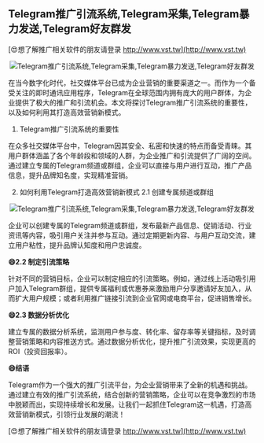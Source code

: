## **Telegram推广引流系统,Telegram采集,Telegram暴力发送,Telegram好友群发**

[😍想了解推广相关软件的朋友请登录 http://www.vst.tw](http://www.vst.tw)

 <center><img src="https://vst.tw/MP4/tuiguang/png/8.png" alt="Telegram推广引流系统,Telegram采集,Telegram暴力发送,Telegram好友群发"></center>

在当今数字化时代，社交媒体平台已成为企业营销的重要渠道之一。而作为一个备受关注的即时通讯应用程序，Telegram在全球范围内拥有庞大的用户群体，为企业提供了极大的推广和引流机会。本文将探讨Telegram推广引流系统的重要性，以及如何利用其打造高效营销新模式。

1. Telegram推广引流系统的重要性

在众多社交媒体平台中，Telegram因其安全、私密和快速的特点而备受青睐。其用户群体涵盖了各个年龄段和领域的人群，为企业推广和引流提供了广阔的空间。通过建立专属的Telegram频道或群组，企业可以直接与用户进行互动，推广产品信息，提升品牌知名度，实现精准营销。

2. 如何利用Telegram打造高效营销新模式
2.1 创建专属频道或群组

 <center><img src="https://vst.tw/MP4/tuiguang/png/4.png" alt="Telegram推广引流系统,Telegram采集,Telegram暴力发送,Telegram好友群发"></center>

企业可以创建专属的Telegram频道或群组，发布最新产品信息、促销活动、行业资讯等内容，吸引用户关注并参与互动。通过定期更新内容、与用户互动交流，建立用户粘性，提升品牌认知度和用户忠诚度。

**😄2.2 制定引流策略**

针对不同的营销目标，企业可以制定相应的引流策略。例如，通过线上活动吸引用户加入Telegram群组，提供专属福利或优惠券来激励用户分享邀请好友加入，从而扩大用户规模；或者利用推广链接引流到企业官网或电商平台，促进销售增长。

**😄2.3 数据分析优化**

建立专属的数据分析系统，监测用户参与度、转化率、留存率等关键指标，及时调整营销策略和内容推送方式。通过数据分析优化，提升推广引流效果，实现更高的ROI（投资回报率）。

**😄结语**

Telegram作为一个强大的推广引流平台，为企业营销带来了全新的机遇和挑战。通过建立有效的推广引流系统，结合创新的营销策略，企业可以在竞争激烈的市场中脱颖而出，实现持续增长和发展。让我们一起抓住Telegram这一机遇，打造高效营销新模式，引领行业发展的潮流！

[😍想了解推广相关软件的朋友请登录 http://www.vst.tw](http://www.vst.tw)



